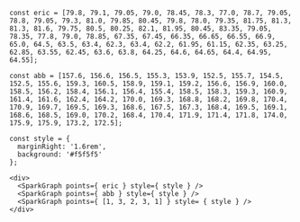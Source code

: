    const eric = [79.8, 79.1, 79.05, 79.0, 78.45, 78.3, 77.0, 78.7, 79.05, 78.8, 79.05, 79.3, 81.0, 79.85, 80.45, 79.8, 78.0, 79.35, 81.75, 81.3, 81.3, 81.6, 79.75, 80.5, 80.25, 82.1, 81.95, 80.45, 83.35, 79.05, 78.35, 77.8, 79.0, 78.85, 67.35, 67.45, 66.35, 66.65, 66.55, 66.9, 65.0, 64.5, 63.5, 63.4, 62.3, 63.4, 62.2, 61.95, 61.15, 62.35, 63.25, 62.85, 63.55, 62.45, 63.6, 63.8, 64.25, 64.6, 64.65, 64.4, 64.95, 64.55];

    const abb = [157.6, 156.6, 156.5, 155.3, 153.9, 152.5, 155.7, 154.5, 152.5, 155.6, 159.3, 160.5, 158.9, 159.1, 159.2, 156.6, 156.9, 160.0, 158.5, 156.2, 158.4, 156.1, 156.4, 155.4, 158.5, 158.3, 159.3, 160.9, 161.4, 161.6, 162.4, 164.2, 170.0, 169.3, 168.8, 168.2, 169.8, 170.4, 170.9, 169.7, 169.5, 169.3, 168.6, 167.5, 167.3, 168.4, 169.5, 169.1, 168.6, 168.5, 169.0, 170.2, 168.4, 170.4, 171.9, 171.4, 171.8, 174.0, 175.9, 175.9, 173.2, 172.5];

    const style = {
      marginRight: '1.6rem',
      background: '#f5f5f5'
    };

    <div>
      <SparkGraph points={ eric } style={ style } />
      <SparkGraph points={ abb } style={ style } />
      <SparkGraph points={ [1, 3, 2, 3, 1] } style= { style } />
    </div>
